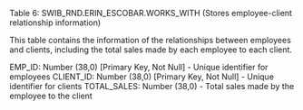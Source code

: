 Table 6: SWIB_RND.ERIN_ESCOBAR.WORKS_WITH (Stores employee-client relationship information)

This table contains the information of the relationships between employees and clients, including the total sales made by each employee to each client.

EMP_ID: Number (38,0) [Primary Key, Not Null] - Unique identifier for employees
CLIENT_ID: Number (38,0) [Primary Key, Not Null] - Unique identifier for clients
TOTAL_SALES: Number (38,0) - Total sales made by the employee to the client
